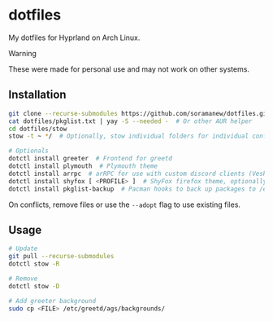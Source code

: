 # dotfiles

My dotfiles for Hyprland on Arch Linux.

> [!WARNING]
> These were made for personal use and may not work on other systems.

## Installation

```sh
git clone --recurse-submodules https://github.com/soramanew/dotfiles.git
cat dotfiles/pkglist.txt | yay -S --needed -  # Or other AUR helper
cd dotfiles/stow
stow -t ~ */  # Optionally, stow individual folders for individual configs (not guaranteed to work cause interdependent stuff)

# Optionals
dotctl install greeter  # Frontend for greetd
dotctl install plymouth  # Plymouth theme
dotctl install arrpc  # arRPC for use with custom discord clients (Vesktop, Armcord, etc)
dotctl install shyfox [ <PROFILE> ]  # ShyFox firefox theme, optionally specify profile
dotctl install pkglist-backup  # Pacman hooks to back up packages to /etc/pkglist.txt and dotfiles directory
```

On conflicts, remove files or use the `--adopt` flag to use existing files.

## Usage

```sh
# Update
git pull --recurse-submodules
dotctl stow -R

# Remove
dotctl stow -D

# Add greeter background
sudo cp <FILE> /etc/greetd/ags/backgrounds/
```
